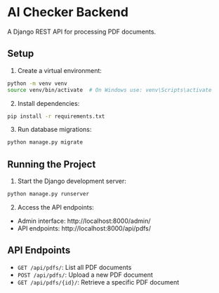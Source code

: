 # AI Checker Backend

A Django REST API for processing PDF documents.

## Setup

1. Create a virtual environment:
```bash
python -m venv venv
source venv/bin/activate  # On Windows use: venv\Scripts\activate
```

2. Install dependencies:
```bash
pip install -r requirements.txt
```

3. Run database migrations:
```bash
python manage.py migrate
```

## Running the Project

1. Start the Django development server:
```bash
python manage.py runserver
```

2. Access the API endpoints:
- Admin interface: http://localhost:8000/admin/
- API endpoints: http://localhost:8000/api/pdfs/

## API Endpoints

- `GET /api/pdfs/`: List all PDF documents
- `POST /api/pdfs/`: Upload a new PDF document
- `GET /api/pdfs/{id}/`: Retrieve a specific PDF document
